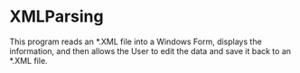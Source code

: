 # XMLParsing

This program reads an *.XML file into a Windows Form, displays the information, and then allows the User to edit the data and save it back to an *.XML file.
